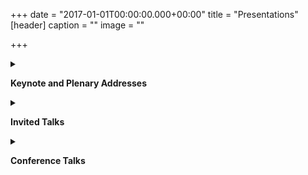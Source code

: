 +++
date = "2017-01-01T00:00:00.000+00:00"
title = "Presentations"
[header]
caption = ""
image = ""

+++
<details><summary>

**Keynote and Plenary Addresses**

</summary>
<p>

* Intellectual Need and its Application in Curriculum and Instruction; MAA Souther California-Nevada Section; Long Beach, California; October, 2012.
* A Research-Based Framework for Teaching Mathematics Effectively; Scientia Conference on  
  Research and Innovation in Undergraduate Science and Engineering Education; Rice University, February, 2011.
* DNR-Based Instruction in Mathematics; IX National Science and Mathematics Congress; Ismir, Turkey; September 2010.
* A Review of Four High-School Mathematics Programs: Annual Meeting of the Mathematics Diagnostic Testing Project; University of California at San Diego; March 2010.
* Math for America San Diego: Focus on Teachers’ Knowledge Base; Fundraising Event; University of California at San Diego, January, 2010.
* A Review of Four High-School Mathematics Program; 2nd Conference on Preparing the Next Generation of Secondary Mathematics Teachers: How Pedagogy Emerges from Learning  
  Mathematics; University of California, San Diego; San Diego, California; April 2009.
* Mathematics Curriculum and Instruction: A DNR Perspective; Chicago Symposium Series on  
  Excellence in Teaching Mathematics and Science: Research and Practice; National Louis  
  University; Chicago, Illinois; February, 2009.
* Intellectual Need and Epistemological Justification: Historical and Pedagogical Considerations;  
  Bingham Young University; November, 2008.
* Two Fundamental Questions: A DNR Perspective; Young European Researchers in Mathematics Education Summer School (YESS); Trabzon, Turkey; August, 2008.
* Intellectual Need and Its Role in Mathematics Instruction; The American Mathematical Association, MathFest; Madison, Wisconsin; August 08.
* DNR-Based Instruction in Mathematics: Focus on Teacher's Knowledge Base; The 1st Conference on Preparing the Next Generation of Secondary Mathematics Teachers: How Pedagogy Emerges from Learning Mathematics; University of California, San Diego; San Diego, California; May 08.
* What Is Mathematics? A Pedagogical Answer with a Particular Reference to Proving; Asian Pacific Economic Cooperation (APEC)-Tsukuba International Conference III: Innovation of Mathematics Teaching through Lesson Study; Tokyo, Japan; December 07.
* Thinking in terms of ways of thinking; Annual Conference of Mathematics Diagnostic Testing Project, University of California, San Diego; San Diego, California; March 07.
* Transitions between proof schemes; Annual Conference of Research in Undergraduate Mathematics Education (RUME); San Diego, California; February 07.
* DNR's definition of mathematics: Some Pedagogical Consequences; The Mathematical Association of America, New Jersey Section; Seton Hall University, South Orange, New Jersey; October 06.
* What is mathematics? A pedagogical answer to a philosophical question; European Society for Research in Mathematics Education (ERME), Summer School for Graduate Studies; University of Jyväskylä; Jyväskylä, Finland; August 06.
* A Research-based framework for teaching mathematics effectively, 46th Annual CMC-South Fall Conference; Palm Spring, California; November 2005.
* DNR-based instruction in mathematics; focus on diagnostic teaching, Annual Conference of Mathematics Diagnostic Testing Project, University of California, San Diego, March 2005.
* What mathematics do mathematics teachers need to know to be effective? Annual Conference of Mathematics Diagnostic Testing Project, University of California, Los Angles; March 2005.
* Disequilibria in transitioning between proof schemes, Conference on Understanding Linkages Between Social And Cognitive Aspects Of Students' Transition to Mathematical Proof, Providence, RI; September 2004.
* The role of mathematical knowledge in mathematics education, Erupean Society for Research in Mathematics Education (ERME), Summer School for Graduate Study, Poděbrady, Czech Republic; August 2004.
* Students' conception of mathematical proof; Research in Undergraduate Mathematics Education (RUME); Chicago, Illinois; September 2000.
* A developmental model of students' conception of mathematics: cognitive, epistemological, and historical considerations; The International Conference of the International Linear Algebra Society (ILAS); University of Wisconsin; June 1998.
* A fundamental principle of learning and its application in modifying students' conception of proof; The Annual Joint Meeting of the MAA-MAS; San Diego, California; January 1997.
* Pedagogical principle in teaching mathematics, with particular reference to the teaching of linear algebra; The International Conference of the International Linear Algebra Society (ILAS); Athens, Georgia; August 1995.

</p>
</details>

<details>

<summary>

**Invited Talks**

</summary>
<p>

* Developing and Sustaining Professional Communities of Teachers around Mathematical Content and Student Intellectual Need; Joint Mathematics Meeting (JMM); San Diego, California, January, 2013.
* Intellectual Need and its Application in Mathematics Curricula; School of Mathematical and Statistical Sciences; Arizona State University; November, 2012.
* Justification in mathematics and mathematics education; Mathematics & Mathematics Education:  
  Searching for Common Ground: A Symposium in Honor of Ted Eisenberg; Ben-Gurion University of the Negev Beer Sheva, Israel; April, 2012.
* Intellectual Need and its Application in Curriculum and Instruction; Department of Mathematics, University of Arizona; April, 2012.
* Intellectual Need in Mathematical Practice and Its Application in Curriculum and Instruction, Department of Mathematics, Virginia Tech; March, 2012.
* Mathematics Curriculum and Instruction: A DNR Perspective; School of Education, Virginia Tech; March, 2012.
* Holistic Problems and Their Role in Mathematics Curricula; Western Regional Noyce Conference; Costa Mesa, California: March, 2011.
* A Research-Based Framework for Teaching Mathematics Effectively; Annual Greater San Diego  Mathematics Conference; February, 2011.
* An In-Depth Examination of Four High-School Programs; Annual Conference of California  Mathematics Council; Palm Spring; November, 2010.
* DNR-Based Instruction in Mathematics: Focus on Holistic Problems; Annual Conference of  California Mathematics Council; Palm Spring; November, 2010.
* Proof Schemes; School of Education, Tel-Avis University; September, 2010.
* Students’ Readiness for Algebraic Ways of Thinking; Annual Meeting of the International Linear  Algebra Society (ILAS); Pisa, Italy; June 2010.
* The Role of Mathematics in Mathematics Education Research: Question for Public Debate; Annual Meeting of the National Council of Teachers of Mathematics; San Diego; April, 2010.
* A Definition of Mathematics and Its Pedagogical Consequences; Department of Mathematics,  Purdue University; March, 2010.
* Teaching Calculus with Understanding; Annual Conference of California Mathematics Council;  Palm Spring; November, 2009.
* Discussant of the symposium, Collaboration and the Interplay among Design, Policy Contexts, and Rigor: Building Valid, Student- Centered Mathematics Assessments; Annual Meeting of the  American Educational Research Association; April, 2009.
* Intellectual Need and Its Application in the Mathematics Classroom; San Pedro High School;  January, 2009.
* Intellectual Need and Its Application in Mathematics Instruction; Department of Mathematics,  University of Illinois at Chicago; October, 2008.
* Intellectual Need and Epistemological Justification; School of Education, University of Wisconsin; October 2008.
* Some essential algebraic ways of thinking for success in (beginning) collegiate mathematics; Critical Issues in Education Workshop: Teaching and Learning Algebra; Mathematical Sciences Research Institute (MSRI); Berkeley, California; May 08.
* DNR-Based instruction in mathematics and its application in physics education; Kharkov Pedagogical University; Kharkov, Ukraine; April 08. Mathematics curriculum and instruction: A DNR perspective; University of Munich; Munich, Germany; April 08.
* Categories of intellectual need in mathematical practice, University of California, Los Angeles Mathematics Department’s 2nd annual Mathematics and Teaching Conference; Los Angeles, California; March 08.
* Building a community of mathematicians, teachers, and educators secondary teacher preparation in mathematics: a reaction to Stevens’ presentation; University of Arizona; Tucson Arizona; March 08.
* Mathematics curriculum and instruction: A DNR perspective; Illinois Institute of Technology; February 08.
* Advancing teachers’ knowledge base through DNR-based instruction in mathematics; Principal Investigators Meeting; US Department of Education; Washington DC; January 08.
* What is mathematics?; Project NExT (New Experiences in Teaching); Joint Mathematics Meeting; San Diego, California, January 08.
* Mathematical induction: cognitive and instructional considerations; Special Interest Group of the Mathematical Association of America on Research in Undergraduate Mathematics Education (SIGMAA on RUME); Joint Mathematics Meeting; San Diego, California, January 08.
* A definition of mathematics and its pedagogical consequences; AMS-MAA-MER Special Session on Mathematics and Education Reform; Joint Mathematics Meeting; San Diego, California, January 08.
* The Necessity principle and its implementation in mathematics instruction; AMS-MAA Special Session on Scholarship of Teaching and Learning in Mathematics; Joint Mathematics Meeting; San Diego, California, January 08.
* Research on the learning and teaching of proof; University of Tsukuba; Tsukuba, Japan; December 07.
* Setting instructional objectives in terms of mathematical ways of thinking; The Annual Meeting of the California Mathematics Council North; Monterey, California; November 07. Setting instructional objectives in terms of mathematical ways of thinking; The Annual Meeting of the California Mathematics Council South; Palm Springs, California; November 07.
* Intellectual Need and Its Role in Mathematics Instruction; Arizona State University; Phoenix, Arizona; October 07.
* The necessity principle and its implementation in mathematics instruction; University of Arizona; Tucson, Arizona; August 07.
* Development of mathematics teachers’ knowledge base through DNR-based instruction; National Science Foundation; Washington DC; August 07.
* What is mathematics? A DNR perspective; Arizona State University; Phoenix, Arizona; October 07.
* Thinking of the learning and teaching of fractions in terms of ways of thinking; A Workshop on the Learning and Teaching of Fractions; Preparing Mathematicians to Educate Teachers (PMET), a Project Sponsored by the MAA and Funded by NSF; University of Michigan; Ann Arbor, Michigan; July 07.
* Analyzing different modeling perspectives in undergraduate mathematics education; A DNR’s view; The Bi-annual Meeting of The International Community of Teachers of Mathematical Modelling and Applications (ICTMA); Indiana University; Bloomington, Indiana; July 07.
* Ways of understanding versus ways of thinking in mathematical practice; Institute for Curriculum and Instruction; Glagenfurt, Austria; April 07.
* What is mathematics? A DNR perspective; University of Essen; Essen, Germany; April 07.
* DNR-based instruction in mathematics; University of London; London, England; April 07. Transitions between proof schemes; University of Georgia; Athens, Georgia; April 07.
* A definition of mathematics and its pedagogical consequences; Eastern Carolina University, Greenvile, North Carolina; March 07.
* Thinking in terms of ways of thinking, California State University at San Marcus; San Diego, California; February 07.
  </p>
  </details>

<details>

<summary>

**Conference Talks**

</summary>
<p>

* Teachers’ use of examples as a pedagogical tool. Annual Conference of the International Group of the Psychology of Mathematics Education,Prague, Check Republic; July 2006.
* Teachers’ ways of thinking associated with the mental act of problem posing. Annual Conference of the International Group of the Psychology of Mathematics Education,Prague, Check Republic; July 2006.
* Effects of DNR-based Instruction on the Knowledge Base of Algebra Teachers; Annual Conference on Research in Undergraduate Mathematics Education, Phoenix, Arizona; February 2005.
* Dilemma Concerning Semi-Structured Clinical Interviews: Interviewer-Interviewee Interaction Revisited; Annual Conference on Research in Undergraduate Mathematics Education, Phoenix, Arizona; February 2005.
* Teachers’ Reconceptualization of Proof Schemes; Annual Conference on Research in Undergraduate Mathematics Education, Phoenix, Arizona; February 2005.
* Mathematics Teachers’ Knowledge Base: Preliminary Results, Annual Conference of the International Group of the Psychology of Mathematics Education, Bergen, Sweden; July 2004.
* Journal for Research in Mathematics Education: A Reviewer’s Perspective; Annual Meeting of the National Council of Teachers of Mathematics; Las Vegas, Nevada; April 200l.
* The rational number project; new research questions; The Annual Meeting of the International Group For the Psychology of Mathematics Education, North America Chapter; North Carolina State University; October 1998.
* What is advanced mathematical thinking? The Annual Meeting of the International Group For the Psychology of Mathematics Education, North America Chapter; North Carolina State University; October 1998.
* Students' conception of linear dependence and linear independence; The Annual Meeting of the American Mathematical Association; San Diego, January 1997.
* A reaction to approaching geometry theorems in contexts: from history and epistemology to cognition By Mariotti, Bussi, and Boero; The Annual Meeting of the International Group for the Psychology of Mathematics Education; Lahti, Finlad, July 1997.
* The concept of proof in the context of linear algebra; The International Congress of Mathematics Education; Seville, Spain; July 1996.
* Classifying processes of proving; The Annual Meeting of the International Group For the Psychology of Mathematics Education; Valencia, Spain; July 1996.
* Interviewing Undergraduate Majors about Proof; The Annual Meeting of the Mathematical Association of America; Orlando, Florida; January 1996.
* Applications to pedagogical principles to undergraduate mathematics curriculum; The Annual Meeting of the Mathematical Association of America; Orlando, Florida; January 1996.
* Emphasizing the concept of proof in the teaching of linear algebra; The Annual Meeting of the Mathematical Association of America; San Francisco; January 1995.
* Factors in learning linear algebra; The Annual Conference of the PME-NA; Baton Rouge, Louisiana State University; November 1994.
* Learning to prove mathematically; The Annual Meeting of the American Educational Research Association; Seattle, Washington; April 1994.
* The linear algebra curriculum study group recommendations: Moving beyond concept definition; The Annual Meeting of the Mathematical Association of America; Cincinnati; January 1994.
* Children's understanding of proportionality; The Annual Meeting of the American Educational Research Association; San Francisco; April 1992.
* Bringing about change in mathematics teaching: A Reaction to four research papers; The Annual Meeting of the American Educational Research Association; San Francisco; April 1992.
* Representations in mathematics: A reaction to four research papers; The Annual Meeting of the American Educational Research Association; Chicago; April 1991.
* Teaching linear algebra with understanding; The Annual Meeting of the Society for Industrial and Applied Mathematics; Minneapolis, Minnesota; September 1991.
* Variables affecting proportionality; The Annual Meeting of the International Group For the Psychology of Mathematics Education; Oaxtapec, Assisi, Italy; June 1991.
* The role of analogy in mathematical thinking; The Annual Meeting of the International Group For the Psychology of Mathematics Education; Assisi, Italy; June 1991.
* Invariance and proportional reasoning; The Annual Meeting of the National Council of Teachers of Mathematics; New Orleans; April 1991.
* On the construction of knowledge in mathematics: Formation of entities, abstraction, and generalization; The Annual Meeting of the Mathematical Association of America; San Francisco; January 1991.
* The process conception of function; Conference on the Concept of Function; Purdue University; October 1990.
* The role of conceptual entities in constructing meaning of advanced mathematical concepts and their mathematical notational system; The Annual Meeting of the International Group For the Psychology of Mathematics Education; Oaxtapec, Mexico; July 1990.
* Construct theory of rational numbers; towards a semantics analysis; The Annual Meeting of the International Group For the Psychology of Mathematics Education; Oaxtapec, Mexico; July 1990.
* Understanding the multiplicative conceptual field; The Annual Meeting of the International Group For the Psychology of Mathematics Education; Oaxtapec, Mexico; July 1990.
* Isomorphic thinking in advanced mathematics; The Annual Meeting of the International Group For the Psychology of Mathematics Education; Oaxtapec, Mexico; July 1990.
* On the learning and teaching of linear algebra; The Annual Meeting of the International Group For the Psychology of Mathematics Education; Oaxtapec, Mexico; July 1990.
* On Mathematical Understanding: A Reaction to Four Paper Presentations; The Annual Meeting of the American Educational Research Association; Boston; April 1990.
* A scheme to represent the Multiplicative Conceptual Field; The Annual Meeting of the American Educational Research Association; Boston; April 1990.
* The role of figure in students' concepts of geometric proof; The Annual Meeting of the International Group For the Psychology of Mathematics Education; Paris, France; July 1989.
* Children's implicit mathematical knowledge; The Annual Meeting of the International Group for the Psychology of Mathematics Education; Paris, France; July 1989.
* Fischbein's Theory; a further consideration; The Annual Meeting of the International Group For the Psychology of Mathematics Education; Paris, France; July 1989.
* The role of symbolization in the learning of advanced mathematics; The Annual Meeting of the International Group For the Psychology of Mathematics Education; Paris, France; July 1989.
* Developing leadership in middle school mathematics; The Annual Meeting of the National Council of Teachers of Mathematics; Orlando; April 1989.
* Conceptual units, mathematics of quantity, and rational number concepts and operations; The Annual Meeting of the American Educational Research Association; San Francisco; March 1989.
* Inservice and preservice teacher's mathematical knowledge of multiplication and division concepts; The Annual Meeting of the International Group For the Psychology of Mathematics Education-North America Chapter; Northern Illinois University; November 1988.
* Teachers' understanding of multiplication and division concepts; Symposium on Mathematics Specialist in Elementary School; University of Chicago; September 1988.
* Teacher's interpretation of “multiplicative compare” problems; The Annual Meeting of the National Council of Teachers of Mathematics; Chicago; April 1988.
* Cognitive conflicts in procedure applications; The Annual Meeting of the American Educational Research Association; New Orleans; April 1988.
* Declarative and procedural knowledge and isomorphism of speed problems; International Conference on Misconceptions and Educational Strategies in Science and Mathematics; Cornell University; August 1987.
* The impact of mental representation of magnitude on problem solving; International Conference on Misconceptions and Educational Strategies in Science and Mathematics; Cornell University; August 1987.
* Qualitative differences among 7th grade children in solving a non-numerical proportional reasoning blocks task; The Annual Meeting of the International Group For the Psychology of Mathematics Education; University of Montreal, Canada; July 1987.
* Theoretical analysis: structure and hierarchy, missing value proportion problems; The Annual Meeting of the International Group For the Psychology of Mathematics Education; University of Montreal; July 1987.
* A comparison between two approaches to embodying mathematical models in the abstract system of linear algebra; The Annual Meeting of the International Group For the Psychology of Mathematics Education-North America Chapter; Michigan State University; September 1986.
* The concept of proof held by preservice elementary teachers; The Annual Meeting of the International Group For the Psychology of Mathematics Education; City University, London; July 1986.

</p>
</details>